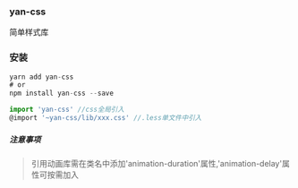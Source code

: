 ### yan-css

简单样式库

### 安装

```javascript
yarn add yan-css
# or
npm install yan-css --save
```

```js
import 'yan-css' //css全局引入
@import '~yan-css/lib/xxx.css' //.less单文件中引入
```

##### 注意事项

> 引用动画库需在类名中添加'animation-duration'属性,'animation-delay'属性可按需加入
